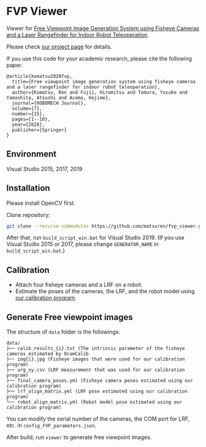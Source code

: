 # FVP Viewer

Viewer for [Free Viewpoint Image Generation System using Fisheye Cameras and a Laser Rangefinder for Indoor Robot Teleoperation](http://dx.doi.org/10.1186/s40648-020-00163-4).

Please check [our project page](https://matsuren.github.io/fvp) for details.

If you use this code for your academic research, please cite the following paper.

```
@article{komatsu2020fvp,
  title={Free viewpoint image generation system using fisheye cameras and a laser rangefinder for indoor robot teleoperation},
  author={Komatsu, Ren and Fujii, Hiromitsu and Tamura, Yusuke and Yamashita, Atsushi and Asama, Hajime},
  journal={ROBOMECH Journal},
  volume={7},
  number={15},
  pages={1--10},
  year={2020},
  publisher={Springer}
}
```

## Environment

Visual Studio 2015, 2017, 2019

## Installation

Please install OpenCV first.

Clone repository:

```bash
git clone --recurse-submodules https://github.com/matsuren/fvp_viewer.git
```

After that, run `build_script_win.bat` for Visual Studio 2019.
(If you use Visual Studio 2015 or 2017, please change `GENERATOR_NAME` in `build_script_win.bat`.)

## Calibration

- Attach four fisheye cameras and a LRF on a robot.
- Estimate the poses of the cameras, the LRF, and the robot model using [our calibration program](https://github.com/matsuren/fvp_calibration).

## Generate Free viewpoint images

The structure of `data` folder is the followings:

    data/
    ├── calib_results_{i}.txt (The intrinsic parameter of the fisheye cameras estimated by OcamCalib
    ├── img{i}.jpg (Fisheye images that were used for our calibration program)
    ├── urg_xy.csv (LRF measurement that was used for our calibration program)
    ├── final_camera_poses.yml (Fisheye camera poses estimated using our calibration program)
    ├── lrf_align_matrix.yml (LRF pose estimated using our calibration program)
    └── robot_align_matrix.yml (Robot model pose estimated using our calibration program)

You can modify the serial number of the cameras, the COM port for LRF, etc. in `config_FVP_parameters.json`.

After build, run `viewer` to generate free viewpoint images.
